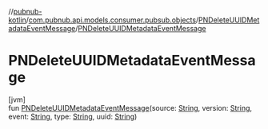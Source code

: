 //[pubnub-kotlin](../../../index.md)/[com.pubnub.api.models.consumer.pubsub.objects](../index.md)/[PNDeleteUUIDMetadataEventMessage](index.md)/[PNDeleteUUIDMetadataEventMessage](-p-n-delete-u-u-i-d-metadata-event-message.md)

# PNDeleteUUIDMetadataEventMessage

[jvm]\
fun [PNDeleteUUIDMetadataEventMessage](-p-n-delete-u-u-i-d-metadata-event-message.md)(source: [String](https://kotlinlang.org/api/latest/jvm/stdlib/kotlin/-string/index.html), version: [String](https://kotlinlang.org/api/latest/jvm/stdlib/kotlin/-string/index.html), event: [String](https://kotlinlang.org/api/latest/jvm/stdlib/kotlin/-string/index.html), type: [String](https://kotlinlang.org/api/latest/jvm/stdlib/kotlin/-string/index.html), uuid: [String](https://kotlinlang.org/api/latest/jvm/stdlib/kotlin/-string/index.html))
